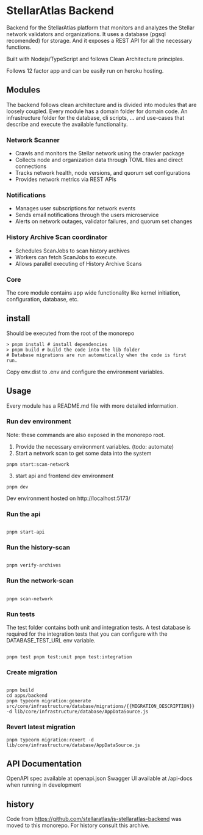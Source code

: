 # StellarAtlas Backend

Backend for the StellarAtlas platform that monitors and analyzes the Stellar
network validators and organizations. It uses a database (pgsql recomended) for
storage. And it exposes a REST API for all the necessary functions.

Built with Nodejs/TypeScript and follows Clean Architecture principles.

Follows 12 factor app and can be easily run on heroku hosting.

## Modules

The backend follows clean architecture and is divided into modules that are
loosely coupled. Every module has a domain folder for domain code. An
infrastructure folder for the database, cli scripts, ... and use-cases that
describe and execute the available functionality.

### Network Scanner

- Crawls and monitors the Stellar network using the crawler package
- Collects node and organization data through TOML files and direct connections
- Tracks network health, node versions, and quorum set configurations
- Provides network metrics via REST APIs

### Notifications

- Manages user subscriptions for network events
- Sends email notifications through the users microservice
- Alerts on network outages, validator failures, and quorum set changes

### History Archive Scan coordinator

- Schedules ScanJobs to scan history archives
- Workers can fetch ScanJobs to execute.
- Allows parallel executing of History Archive Scans

### Core

The core module contains app wide functionality like kernel initiation,
configuration, database, etc.

## install

Should be executed from the root of the monorepo

```
> pnpm install # install dependencies
> pnpm build # build the code into the lib folder
# Database migrations are run automatically when the code is first run.
```

Copy env.dist to .env and configure the environment variables.

## Usage

Every module has a README.md file with more detailed information.

### Run dev environment

Note: these commands are also exposed in the monorepo root.

1. Provide the necessary environment variables. (todo: automate)
2. Start a network scan to get some data into the system

```
pnpm start:scan-network
```

3. start api and frontend dev environment

```
pnpm dev
```

Dev environment hosted on http://localhost:5173/

### Run the api

```

pnpm start-api

```

### Run the history-scan

```

pnpm verify-archives

```

### Run the network-scan

```

pnpm scan-network

```

### Run tests

The test folder contains both unit and integration tests. A test database is
required for the integration tests that you can configure with the
DATABASE_TEST_URL env variable.

```

pnpm test pnpm test:unit pnpm test:integration

```

### Create migration

```

pnpm build
cd apps/backend
pnpm typeorm migration:generate src/core/infrastructure/database/migrations/{{MIGRATION_DESCRIPTION}} -d lib/core/infrastructure/database/AppDataSource.js

```

### Revert latest migration

```
pnpm typeorm migration:revert -d lib/core/infrastructure/database/AppDataSource.js
```

## API Documentation

OpenAPI spec available at openapi.json Swagger UI available at /api-docs when
running in development

## history

Code from https://github.com/stellaratlas/js-stellaratlas-backend was moved to
this monorepo. For history consult this archive.
